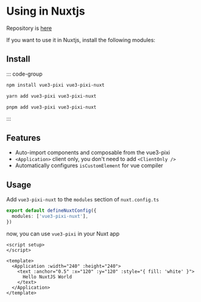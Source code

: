 # Using in Nuxtjs

Repository is [here](https://github.com/hairyf/vue3-pixi/tree/main/packages/vue3-pixi-nuxt)

If you want to use it in Nuxtjs, install the following modules:

## Install

::: code-group

```bash [npm]
npm install vue3-pixi vue3-pixi-nuxt
```

```bash [yarn]
yarn add vue3-pixi vue3-pixi-nuxt
```

```bash [pnpm]
pnpm add vue3-pixi vue3-pixi-nuxt
```

:::

## Features

- Auto-import components and composable from the vue3-pixi
- `<Application>` client only, you don't need to add `<ClientOnly />`
- Automatically configures `isCustomElement` for vue compiler

## Usage

Add `vue3-pixi-nuxt` to the `modules` section of `nuxt.config.ts`

```ts
export default defineNuxtConfig({
  modules: ['vue3-pixi-nuxt'],
})
```

now, you can use `vue3-pixi` in your Nuxt app

```vue
<script setup>
</script>

<template>
  <Application :width="240" :height="240">
    <text :anchor="0.5" :x="120" :y="120" :style="{ fill: 'white' }">
      Hello NuxtJS World
    </text>
  </Application>
</template>
```

